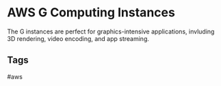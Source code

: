 # AWS G Computing Instances

The G instances are perfect for graphics-intensive applications, invluding 3D rendering, video encoding, and app streaming.

## Tags
#aws
